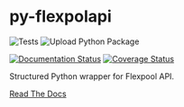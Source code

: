 # py-flexpolapi

![Tests](https://github.com/flexpool/py-flexpoolapi/workflows/Tests/badge.svg)
![Upload Python Package](https://github.com/flexpool/py-flexpoolapi/workflows/Upload%20Python%20Package/badge.svg)

[![Documentation Status](https://readthedocs.org/projects/py-flexpoolapi/badge/?version=latest)](https://py-flexpoolapi.readthedocs.io/en/latest/?badge=latest)
[![Coverage Status](https://coveralls.io/repos/github/flexpool/py-flexpoolapi/badge.svg)](https://coveralls.io/github/flexpool/py-flexpoolapi)

Structured Python wrapper for Flexpool API.

[Read The Docs](https://py-flexpoolapi.readthedocs.io)
